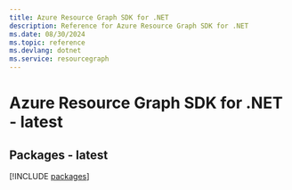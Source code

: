 ```yaml
---
title: Azure Resource Graph SDK for .NET
description: Reference for Azure Resource Graph SDK for .NET
ms.date: 08/30/2024
ms.topic: reference
ms.devlang: dotnet
ms.service: resourcegraph
---
```

# Azure Resource Graph SDK for .NET - latest
## Packages - latest
[!INCLUDE [packages](resource-graph-index.md)]